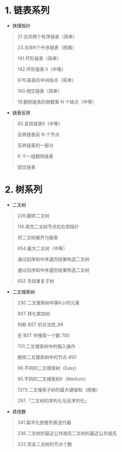 # 1. 链表系列

- 快慢指针

> 21.合并两个有序链表（简单）
>
> 23.合并K个升序链表（困难）
>
> 141.环形链表（简单）
>
> 142.环形链表 II（中等）
> 
> 876.链表的中间结点（简单）
> 
> 160.相交链表（简单）
> 
> 19.删除链表的倒数第 N 个结点（中等）


- 链表反转
> 92.反转链表II（中等）
> 
> 反转链表前 N 个节点
>
> 反转链表的一部分
>
> K 个一组翻转链表
>
> 回文链表
>
>


# 2. 树系列

- 二叉树

> 226.翻转二叉树
>
> 116.填充二叉树节点的右侧指针
>
> 将二叉树展开为链表
>
> 654.最大二叉树（中等）
>
> 通过前序和中序遍历结果构造二叉树
>
> 通过后序和中序遍历结果构造二叉树
>
> 652 寻找重复子树

- 二叉搜索树

> 230 二叉搜索树中第K小的元素
>
> BST 转化累加树 
> 
> 判断 BST 的合法性_98
> 
> 在 BST 中搜索一个数 700
> 
> 701.二叉搜索树中的插入操作
> 
> 删除二叉搜索树中的节点 450
> 
> 96.不同的二叉搜索树（Easy）
> 
> 95.不同的二叉搜索树II（Medium）
> 
> 1373.二叉搜索子树的最大键值和（困难）
> 
> 297.「二叉树的序列化与反序列化」
> 
> 

- 其他数

> 341.扁平化嵌套列表迭代器
>
> 236.二叉树的最近公共祖先二叉树的最近公共祖先
>
> 222.完全二叉树的节点个数
